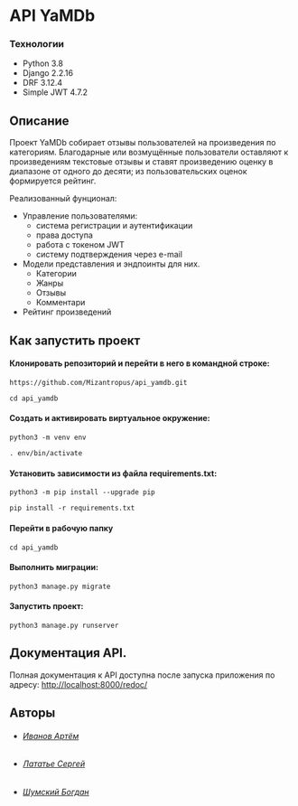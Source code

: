 # API YaMDb

### Технологии
- Python 3.8
- Django 2.2.16
- DRF 3.12.4
- Simple JWT 4.7.2

## Описание
Проект YaMDb собирает отзывы пользователей на произведения по категориям.
Благодарные или возмущённые пользователи оставляют к произведениям текстовые отзывы и ставят произведению оценку в диапазоне от одного до десяти; из пользовательских оценок формируется рейтинг.

Реализованный фунционал:
 - Управление пользователями:
     - система регистрации и аутентификации
     - права доступа
     - работа с токеном JWT
     - систему подтверждения через e-mail
 - Модели представления и эндпоинты для них.
     - Категории
     - Жанры
     - Отзывы
     - Комментари
- Рейтинг произведений


## Как запустить проект

#### Клонировать репозиторий и перейти в него в командной строке:
```
https://github.com/Mizantropus/api_yamdb.git
```

```
cd api_yamdb
```

#### Cоздать и активировать виртуальное окружение:
```
python3 -m venv env
```

```
. env/bin/activate
```

#### Установить зависимости из файла requirements.txt:
```
python3 -m pip install --upgrade pip
```

```
pip install -r requirements.txt
```

#### Перейти в рабочую папку 
```
cd api_yamdb
```

#### Выполнить миграции:
```
python3 manage.py migrate
```

#### Запустить проект:
```
python3 manage.py runserver
```

## Документация API.

Полная документация к API доступна после запуска приложения по адресу: 
[http://localhost:8000/redoc/](http://localhost:8000/redoc/)


## Авторы
- ###### [Иванов Артём](https://github.com/Mizantropus)
- ###### [Лататье Сергей](https://github.com/LatatyeS)
- ###### [Шумский Богдан](https://github.com/bog2530)
